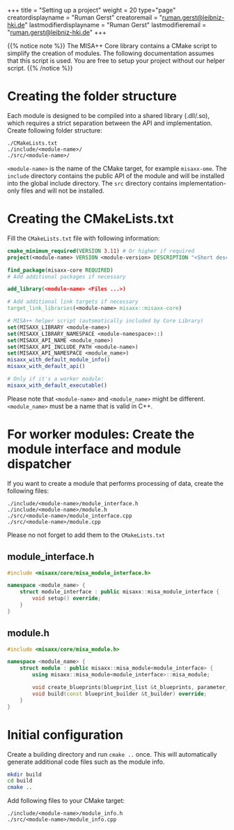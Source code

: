 +++
title = "Setting up a project"
weight = 20
type="page"
creatordisplayname = "Ruman Gerst"
creatoremail = "ruman.gerst@leibniz-hki.de"
lastmodifierdisplayname = "Ruman Gerst"
lastmodifieremail = "ruman.gerst@leibniz-hki.de"
+++

{{% notice note %}}
The MISA++ Core library contains a CMake script to simplify the creation of modules.
The following documentation assumes that this script is used.
You are free to setup your project without our helper script.
{{% /notice %}}

# Creating the folder structure

Each module is designed to be compiled into a shared library (.dll/.so), which requires a strict separation between the API and implementation. Create following folder structure:

```
./CMakeLists.txt
./include/<module-name>/
./src/<module-name>/
```

`<module-name>` is the name of the CMake target, for example `misaxx-ome`.
The `include` directory contains the public API of the module and will be installed into the global include directory. The `src` directory contains implementation-only files and will not be installed.

# Creating the CMakeLists.txt

Fill the `CMakeLists.txt` file with following information:

```cmake
cmake_minimum_required(VERSION 3.11) # Or higher if required
project(<module-name> VERSION <module-version> DESCRIPTION "<Short description>")

find_package(misaxx-core REQUIRED)
# Add additional packages if necessary

add_library(<module-name> <Files ...>)

# Add additional link targets if necessary
target_link_libraries(<module-name> misaxx::misaxx-core)

# MISA++ helper script (automatically included by Core Library)
set(MISAXX_LIBRARY <module-name>)
set(MISAXX_LIBRARY_NAMESPACE <module-namespace>::)
set(MISAXX_API_NAME <module_name>)
set(MISAXX_API_INCLUDE_PATH <module-name>)
set(MISAXX_API_NAMESPACE <module_name>)
misaxx_with_default_module_info()
misaxx_with_default_api()

# Only if it's a worker module:
misaxx_with_default_executable()
```

Please note that `<module-name>` and `<module_name>` might be different. `<module_name>` must be a name that is valid in C++.

# For worker modules: Create the module interface and module dispatcher

If you want to create a module that performs processing of data, create the following files:

```
./include/<module-name>/module_interface.h
./include/<module-name>/module.h
./src/<module-name>/module_interface.cpp
./src/<module-name>/module.cpp
```

Please no not forget to add them to the `CMakeLists.txt`

## module_interface.h

```cpp
#include <misaxx/core/misa_module_interface.h>

namespace <module_name> {
    struct module_interface : public misaxx::misa_module_interface {
        void setup() override;
    }
}
```

## module.h

```cpp
#include <misaxx/core/misa_module.h>

namespace <module_name> {
    struct module : public misaxx::misa_module<module_interface> {
        using misaxx::misa_module<module_interface>::misa_module;

        void create_blueprints(blueprint_list &t_blueprints, parameter_list &t_parameters) override;
        void build(const blueprint_builder &t_builder) override;
    }
}
```

# Initial configuration

Create a building directory and run `cmake ..` once. This will automatically generate additional code files such as the module info.

```bash
mkdir build
cd build
cmake ..
```

Add following files to your CMake target:

```
./include/<module-name>/module_info.h
./src/<module-name>/module_info.cpp
```

